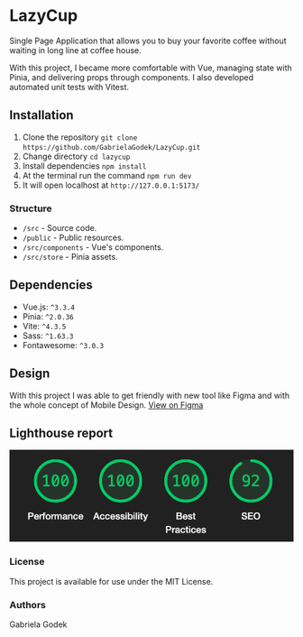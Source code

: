 # LazyCup
Single Page Application that allows you to buy your favorite coffee without waiting in long line at coffee house.

With this project, I became more comfortable with Vue, managing state with Pinia, and delivering props through components. I also developed automated unit tests with Vitest.

## Installation
1. Clone the repository `git clone https://github.com/GabrielaGodek/LazyCup.git`
2. Change directory `cd lazycup`
3. Install dependencies `npm install`
4. At the terminal run the command `npm run dev`
5. It will open localhost at `http://127.0.0.1:5173/`

### Structure
- `/src` - Source code.
- `/public` - Public resources.
- `/src/components` - Vue's components.
- `/src/store` - Pinia assets.

## Dependencies
- Vue.js: `^3.3.4`
- Pinia: `^2.0.36`
- Vite: `^4.3.5`
- Sass: `^1.63.3`
- Fontawesome: `^3.0.3`

## Design
With this project I was able to get friendly with new tool like Figma and with the whole concept of Mobile Design.
[View on Figma](https://www.figma.com/file/mRftKP3EVAnQN22cLKDYcR/LazyCup?type=design&node-id=0%3A1&mode=design&t=6zMBIfF7ng3Vk8bF-1)

## Lighthouse report
![lighthouse report](./lazycup_lighthouse.png)

### License
This project is available for use under the MIT License.

### Authors
Gabriela Godek
